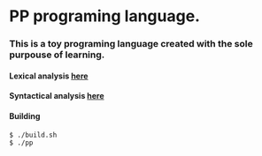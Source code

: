 # PP programing language.
### This is a toy programing language created with the sole purpouse of learning.

#### Lexical analysis [here](docs/LEXER-GRAMMAR.md)
#### Syntactical analysis [here](docs/SYNTAX-GRAMMAR.md)

#### Building
```bash
$ ./build.sh
$ ./pp
```
